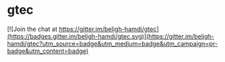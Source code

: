 # gtec

[![Join the chat at https://gitter.im/beligh-hamdi/gtec](https://badges.gitter.im/beligh-hamdi/gtec.svg)](https://gitter.im/beligh-hamdi/gtec?utm_source=badge&utm_medium=badge&utm_campaign=pr-badge&utm_content=badge)